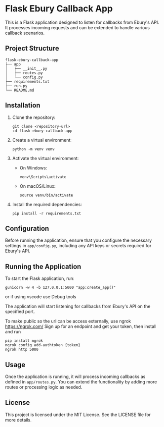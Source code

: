 # Flask Ebury Callback App

This is a Flask application designed to listen for callbacks from Ebury's API. It processes incoming requests and can be extended to handle various callback scenarios.

## Project Structure

```
flask-ebury-callback-app
├── app
│   ├── __init__.py
│   ├── routes.py
│   └── config.py
├── requirements.txt
├── run.py
└── README.md
```

## Installation

1. Clone the repository:
   ```
   git clone <repository-url>
   cd flask-ebury-callback-app
   ```

2. Create a virtual environment:
   ```
   python -m venv venv
   ```

3. Activate the virtual environment:
   - On Windows:
     ```
     venv\Scripts\activate
     ```
   - On macOS/Linux:
     ```
     source venv/bin/activate
     ```

4. Install the required dependencies:
   ```
   pip install -r requirements.txt
   ```

## Configuration

Before running the application, ensure that you configure the necessary settings in `app/config.py`, including any API keys or secrets required for Ebury's API.

## Running the Application

To start the Flask application, run:
```
gunicorn -w 4 -b 127.0.0.1:5000 "app:create_app()"
```
or if using vscode use Debug tools

The application will start listening for callbacks from Ebury's API on the specified port.

To make public so the url can be access externally, use ngrok https://ngrok.com/
Sign up for an endpoint and get your token, then install and run 

```
pip install ngrok
ngrok config add-authtoken {token}
ngrok http 5000
```
## Usage

Once the application is running, it will process incoming callbacks as defined in `app/routes.py`. You can extend the functionality by adding more routes or processing logic as needed.

## License

This project is licensed under the MIT License. See the LICENSE file for more details.